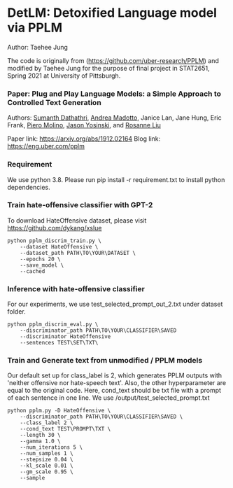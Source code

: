 
# DetLM: Detoxified Language model via PPLM
Author: Taehee Jung

The code is originally from (https://github.com/uber-research/PPLM) and modified by Taehee Jung for the purpose of final project in STAT2651, Spring 2021 at University of Pittsburgh.

### Paper: Plug and Play Language Models: a Simple Approach to Controlled Text Generation

Authors: [Sumanth Dathathri](https://dathath.github.io/), [Andrea Madotto](https://andreamad8.github.io/), Janice Lan, Jane Hung, Eric Frank, [Piero Molino](https://w4nderlu.st/), [Jason Yosinski](http://yosinski.com/), and [Rosanne Liu](http://www.rosanneliu.com/)

Paper link: https://arxiv.org/abs/1912.02164
Blog link: https://eng.uber.com/pplm

### Requirement
We use python 3.8. Please run pip install -r requirement.txt to install python dependencies.

### Train hate-offensive classifier with GPT-2
To download HateOffensive dataset, please visit https://github.com/dykang/xslue
```
python pplm_discrim_train.py \
    --dataset HateOffensive \
    --dataset_path PATH\TO\YOUR\DATASET \
    --epochs 20 \
    --save_model \
    --cached
```

### Inference with hate-offensive classifier
For our experiments, we use test_selected_prompt_out_2.txt under dataset folder.
```
python pplm_discrim_eval.py \
    --discriminator_path PATH\TO\YOUR\CLASSIFIER\SAVED
    --discriminator HateOffensive
    --sentences TEST\SET\TXT\
```

### Train and Generate text from unmodified / PPLM models
Our default set up for class_label is 2, which generates PPLM outputs with 'neither offensive nor hate-speech text'. Also, the other hyperparameter are equal to the original code. Here, cond_text should be txt file with a prompt of each sentence in one line. We use /output/test_selected_prompt.txt
```
python pplm.py -D HateOffensive \
    --discriminator_path PATH\TO\YOUR\CLASSIFIER\SAVED \
    --class_label 2 \
    --cond_text TEST\PROMPT\TXT \
    --length 30 \
    --gamma 1.0 \
    --num_iterations 5 \
    --num_samples 1 \
    --stepsize 0.04 \
    --kl_scale 0.01 \
    --gm_scale 0.95 \
    --sample
```


